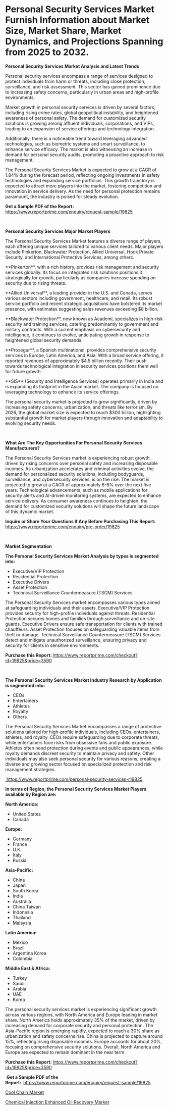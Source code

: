 <p><h1>Personal Security Services Market Furnish Information about Market Size, Market Share, Market Dynamics, and Projections Spanning from 2025 to 2032.</h1></p><p><strong>Personal Security Services Market Analysis and Latest Trends</strong></p>
<p><p>Personal security services encompass a range of services designed to protect individuals from harm or threats, including close protection, surveillance, and risk assessment. This sector has gained prominence due to increasing safety concerns, particularly in urban areas and high-profile environments. </p><p>Market growth in personal security services is driven by several factors, including rising crime rates, global geopolitical instability, and heightened awareness of personal safety. The demand for customized security solutions is growing among affluent individuals, corporations, and VIPs, leading to an expansion of service offerings and technology integration. </p><p>Additionally, there is a noticeable trend toward leveraging advanced technologies, such as biometric systems and smart surveillance, to enhance service efficacy. The market is also witnessing an increase in demand for personal security audits, promoting a proactive approach to risk management. </p><p>The Personal Security Services Market is expected to grow at a CAGR of 1.84% during the forecast period, reflecting ongoing investments in safety technologies and expanding service portfolios. This growth trajectory is expected to attract more players into the market, fostering competition and innovation in service delivery. As the need for personal protection remains paramount, the industry is poised for steady evolution.</p></p>
<p><strong>Get a Sample PDF of the Report:&nbsp;</strong> <a href="https://www.reportprime.com/enquiry/request-sample/19825?utm_campaign=2115&utm_medium=2&utm_source=Github&utm_content=ia&utm_term=20032025&utm_id=personal-security-services">https://www.reportprime.com/enquiry/request-sample/19825</a></p>
<p>&nbsp;</p>
<p><strong>Personal Security Services Major Market Players</strong></p>
<p><p>The Personal Security Services Market features a diverse range of players, each offering unique services tailored to various client needs. Major players include Pinkerton, Blackwater Protection, Allied Universal, Hook Private Security, and International Protective Services, among others.</p><p>**Pinkerton**, with a rich history, provides risk management and security services globally. Its focus on integrated risk solutions positions it strategically for growth, particularly as companies increase spending on security due to rising threats.</p><p>**Allied Universal**, a leading provider in the U.S. and Canada, serves various sectors including government, healthcare, and retail. Its robust service portfolio and recent strategic acquisitions have bolstered its market presence, with estimates suggesting sales revenues exceeding $8 billion.</p><p>**Blackwater Protection**, now known as Academi, specializes in high-risk security and training services, catering predominantly to government and military contracts. With a current emphasis on cybersecurity and intelligence, it continues to evolve, anticipating growth in response to heightened global security demands.</p><p>**Prosegur**, a Spanish multinational, provides comprehensive security services in Europe, Latin America, and Asia. With a broad service offering, it reported revenues of approximately $4.5 billion recently. Their push towards technological integration in security services positions them well for future growth.</p><p>**SIS** (Security and Intelligence Services) operates primarily in India and is expanding its footprint in the Asian market. The company is focused on leveraging technology to enhance its service offerings.</p><p>The personal security market is projected to grow significantly, driven by increasing safety concerns, urbanization, and threats like terrorism. By 2026, the global market size is expected to reach $300 billion, highlighting substantial growth for market players through innovation and adaptability to evolving security needs.</p></p>
<p>&nbsp;</p>
<p><strong>What Are The Key Opportunities For Personal Security Services Manufacturers?</strong></p>
<p><p>The Personal Security Services market is experiencing robust growth, driven by rising concerns over personal safety and increasing disposable incomes. As urbanization accelerates and criminal activities evolve, the demand for personalized security solutions, including bodyguards, surveillance, and cybersecurity services, is on the rise. The market is projected to grow at a CAGR of approximately 6-8% over the next five years. Technological advancements, such as mobile applications for security alerts and AI-driven monitoring systems, are expected to enhance service delivery. As consumer awareness continues to heighten, the demand for customized security solutions will shape the future landscape of this dynamic market.</p></p>
<p><strong>Inquire or Share Your Questions If Any Before Purchasing This Report:</strong> <a href="https://www.reportprime.com/enquiry/pre-order/19825?utm_campaign=2115&utm_medium=2&utm_source=Github&utm_content=ia&utm_term=20032025&utm_id=personal-security-services">https://www.reportprime.com/enquiry/pre-order/19825</a></p>
<p>&nbsp;</p>
<p><strong>Market Segmentation</strong></p>
<p><strong>The Personal Security Services Market Analysis by types is segmented into:</strong></p>
<p><ul><li>Executive/VIP Protection</li><li>Residential Protection</li><li>Executive Drivers</li><li>Asset Protection</li><li>Technical Surveillance Countermeasure (TSCM) Services</li></ul></p>
<p><p>The Personal Security Services market encompasses various types aimed at safeguarding individuals and their assets. Executive/VIP Protection provides security for high-profile individuals against threats. Residential Protection secures homes and families through surveillance and on-site guards. Executive Drivers ensure safe transportation for clients with trained chauffeurs. Asset Protection focuses on safeguarding valuable items from theft or damage. Technical Surveillance Countermeasure (TSCM) Services detect and mitigate unauthorized surveillance, ensuring privacy and security for clients in sensitive environments.</p></p>
<p><strong>Purchase this Report:&nbsp;</strong><a href="https://www.reportprime.com/checkout?id=19825&price=3590&utm_campaign=2115&utm_medium=2&utm_source=Github&utm_content=ia&utm_term=20032025&utm_id=personal-security-services">https://www.reportprime.com/checkout?id=19825&price=3590</a></p>
<p>&nbsp;</p>
<p><strong>The Personal Security Services Market Industry Research by Application is segmented into:</strong></p>
<p><ul><li>CEOs</li><li>Entertainers</li><li>Athletes</li><li>Royalty</li><li>Others</li></ul></p>
<p><p>The Personal Security Services Market encompasses a range of protective solutions tailored for high-profile individuals, including CEOs, entertainers, athletes, and royalty. CEOs require safeguarding due to corporate threats, while entertainers face risks from obsessive fans and public exposure. Athletes often need protection during events and public appearances, while royalty demands discreet security to maintain privacy and safety. Other individuals may also seek personal security for various reasons, creating a diverse and growing sector focused on specialized protection and risk management strategies.</p></p>
<p><a href="https://www.reportprime.com/personal-security-services-r19825?utm_campaign=2115&utm_medium=2&utm_source=Github&utm_content=ia&utm_term=20032025&utm_id=personal-security-services">&nbsp;https://www.reportprime.com/personal-security-services-r19825</a></p>
<p><strong>In terms of Region, the Personal Security Services Market Players available by Region are:</strong></p>
<p>
    <p> <strong> North America: </strong>
        <ul>
            <li>United States</li>
            <li>Canada</li>
        </ul>
        </p> 
    <p> <strong> Europe: </strong>
        <ul>
            <li>Germany</li>
            <li>France</li>
            <li>U.K.</li>
            <li>Italy</li>
            <li>Russia</li>
        </ul>
        </p> 
    <p> <strong> Asia-Pacific: </strong>
        <ul>
            <li>China</li>
            <li>Japan</li>
            <li>South Korea</li>
            <li>India</li>
            <li>Australia</li>
            <li>China Taiwan</li>
            <li>Indonesia</li>
            <li>Thailand</li>
            <li>Malaysia</li>
        </ul>
        </p> 
    <p> <strong> Latin America: </strong>
        <ul>
            <li>Mexico</li>
            <li>Brazil</li>
            <li>Argentina Korea</li>
            <li>Colombia</li>
        </ul>
        </p> 
    <p> <strong> Middle East & Africa: </strong>
        <ul>
            <li>Turkey</li>
            <li>Saudi</li>
            <li>Arabia</li>
            <li>UAE</li>
            <li>Korea</li>
        </ul>
    </p>
    </p>
<p><p>The personal security services market is experiencing significant growth across various regions, with North America and Europe leading in market share. North America holds approximately 35% of the market, driven by increasing demand for corporate security and personal protection. The Asia-Pacific region is emerging rapidly, expected to reach a 30% share as urbanization and safety concerns rise. China is projected to capture around 15%, reflecting rising disposable incomes. Europe accounts for about 20%, focusing on comprehensive security solutions. Overall, North America and Europe are expected to remain dominant in the near term.</p></p>
<p><strong>Purchase this Report: </strong><a href="https://www.reportprime.com/checkout?id=19825&price=3590&utm_campaign=2115&utm_medium=2&utm_source=Github&utm_content=ia&utm_term=20032025&utm_id=personal-security-services">https://www.reportprime.com/checkout?id=19825&price=3590</a></p>
<p>&nbsp;<strong>Get a Sample PDF of the Report:&nbsp;&nbsp;</strong><a href="https://www.reportprime.com/enquiry/request-sample/19825?utm_campaign=2115&utm_medium=2&utm_source=Github&utm_content=ia&utm_term=20032025&utm_id=personal-security-services">https://www.reportprime.com/enquiry/request-sample/19825</a></p>
<p><strong></strong></p>
<p><p><a href="https://github.com/sofayahoo2023/Market-Research-Report-List-7/blob/main/cool-chain-market.md?utm_campaign=2115&utm_medium=2&utm_source=Github&utm_content=ia&utm_term=20032025&utm_id=personal-security-services">Cool Chain Market</a></p><p><a href="https://github.com/wwwkeltoum/Market-Research-Report-List-5/blob/main/chemical-injection-enhanced-oil-recovery-market.md?utm_campaign=2115&utm_medium=2&utm_source=Github&utm_content=ia&utm_term=20032025&utm_id=personal-security-services">Chemical Injection Enhanced Oil Recovery Market</a></p></p>